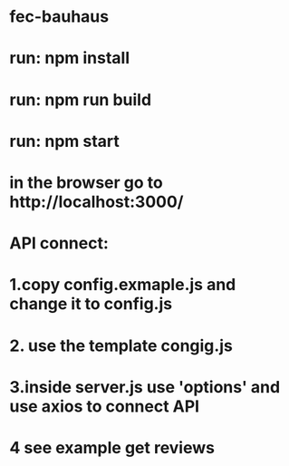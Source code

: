# fec-bauhaus
# run: npm install
# run: npm run build
# run: npm start
# in the browser go to http://localhost:3000/

# API connect:
# 1.copy config.exmaple.js and change it to config.js
# 2. use the template congig.js
# 3.inside server.js use 'options' and use axios to connect API
# 4 see example get reviews